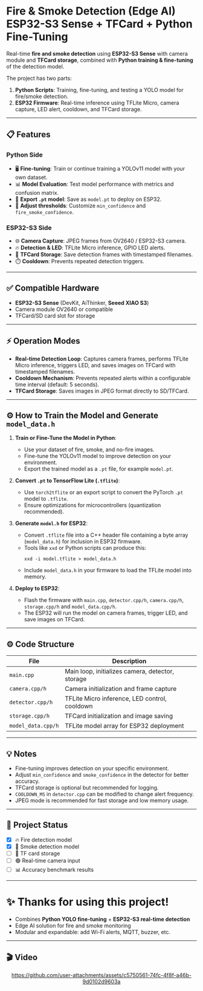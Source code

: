 # Fire & Smoke Detection (Edge AI) ESP32-S3 Sense + TFCard + Python Fine-Tuning

Real-time **fire and smoke detection** using **ESP32-S3 Sense** with camera module and **TFCard storage**, combined with **Python training & fine-tuning** of the detection model.  

The project has two parts:

1. **Python Scripts**: Training, fine-tuning, and testing a YOLO model for fire/smoke detection.
2. **ESP32 Firmware**: Real-time inference using TFLite Micro, camera capture, LED alert, cooldown, and TFCard storage.

---

## 📋 Features

### Python Side
- 🖥️ **Fine-tuning**: Train or continue training a YOLOv11 model with your own dataset.  
- 📊 **Model Evaluation**: Test model performance with metrics and confusion matrix.  
- 💾 **Export `.pt` model**: Save as `model.pt` to deploy on ESP32.  
- 🧪 **Adjust thresholds**: Customize `min_confidence` and `fire_smoke_confidence`.

### ESP32-S3 Side
- 🌐 **Camera Capture**: JPEG frames from OV2640 / ESP32-S3 camera.  
- 🔥 **Detection & LED**: TFLite Micro inference, GPIO LED alerts.  
- 💾 **TFCard Storage**: Save detection frames with timestamped filenames.  
- ⏱️ **Cooldown**: Prevents repeated detection triggers.  

---

## ✅ Compatible Hardware

- **ESP32-S3 Sense** (DevKit, AiThinker, **Seeed XIAO S3**)  
- Camera module OV2640 or compatible  
- TFCard/SD card slot for storage  

---

## ⚡ Operation Modes

- **Real-time Detection Loop**: Captures camera frames, performs TFLite Micro inference, triggers LED, and saves images on TFCard with timestamped filenames.  
- **Cooldown Mechanism**: Prevents repeated alerts within a configurable time interval (default: 5 seconds).  
- **TFCard Storage**: Saves images in JPEG format directly to SD/TFCard.  

---

## ⚙️ How to Train the Model and Generate `model_data.h`

1. **Train or Fine-Tune the Model in Python**:
   - Use your dataset of fire, smoke, and no-fire images.
   - Fine-tune the YOLOv11 model to improve detection on your environment.
   - Export the trained model as a `.pt` file, for example `model.pt`.

2. **Convert `.pt` to TensorFlow Lite (`.tflite`)**:
   - Use `torch2tflite` or an export script to convert the PyTorch `.pt` model to `.tflite`.
   - Ensure optimizations for microcontrollers (quantization recommended).

3. **Generate `model.h` for ESP32**:
   - Convert `.tflite` file into a C++ header file containing a byte array (`model_data.h`) for inclusion in ESP32 firmware.
   - Tools like `xxd` or Python scripts can produce this:
     ```
     xxd -i model.tflite > model_data.h
     ```
   - Include `model_data.h` in your firmware to load the TFLite model into memory.

4. **Deploy to ESP32**:
   - Flash the firmware with `main.cpp`, `detector.cpp/h`, `camera.cpp/h`, `storage.cpp/h` and `model_data.cpp/h`.
   - The ESP32 will run the model on camera frames, trigger LED, and save images on TFCard.

---

## ⚙️ Code Structure

| File               | Description                                       |
|-------------------|--------------------------------------------------|
| `main.cpp`           | Main loop, initializes camera, detector, storage |
| `camera.cpp/h`       | Camera initialization and frame capture          |
| `detector.cpp/h`     | TFLite Micro inference, LED control, cooldown    |
| `storage.cpp/h`      | TFCard initialization and image saving           |
| `model_data.cpp/h`     | TFLite model array for ESP32 deployment          |

---

## 💡 Notes

- Fine-tuning improves detection on your specific environment.  
- Adjust `min_confidence` and `smoke_confidence` in the detector for better accuracy.  
- TFCard storage is optional but recommended for logging.  
- `COOLDOWN_MS` in `detector.cpp` can be modified to change alert frequency.  
- JPEG mode is recommended for fast storage and low memory usage.  

---

## 🚀 Project Status

- [x] 🔥 Fire detection model  
- [x] 💨 Smoke detection model  
- [ ] 💾 TF card storage  
- [ ] 🟢 Real-time camera input  
- [ ] 📊 Accuracy benchmark results  

---

# ✨ Thanks for using this project!

- Combines **Python YOLO fine-tuning** + **ESP32-S3 real-time detection**  
- Edge AI solution for fire and smoke monitoring  
- Modular and expandable: add Wi-Fi alerts, MQTT, buzzer, etc.

---

## 🎬 Video

<div align="center">

https://github.com/user-attachments/assets/c5750561-74fc-4f8f-a46b-9d0102d9603a

</div>
